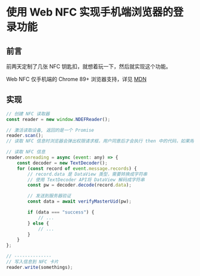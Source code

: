 # 使用 Web NFC 实现手机端浏览器的登录功能

## 前言

前两天定制了几张 NFC 钥匙扣，就想着玩一下，然后就实现这个功能。

Web NFC 仅手机端的 Chrome 89+ 浏览器支持，详见 [MDN](https://developer.mozilla.org/en-US/docs/Web/API/Web_NFC_API#browser_compatibility)

## 实现

```js
// 创建 NFC 读取器
const reader = new window.NDEFReader();

// 激活读取设备, 返回的是一个 Promise
reader.scan();
// 读取 NFC 信息时浏览器会弹出权限请求框，用户同意后才会执行 then 中的代码，如果用户拒绝，则会报错

// 读取 NFC 信息
reader.onreading = async (event: any) => {
	const decoder = new TextDecoder();
	for (const record of event.message.records) {
		// record.data 是 DataView 类型，需要转换成字符串
		// 使用 TextDecoder API将 DataView 解码成字符串
		const pw = decoder.decode(record.data);

		// 发送到服务器验证
		const data = await verifyMasterUid(pw);

		if (data === "success") {
			// ...
		} else {
			// ...
		}
	}
};

// --------------
// 写入信息到 NFC 卡片
reader.write(somethings);
```

